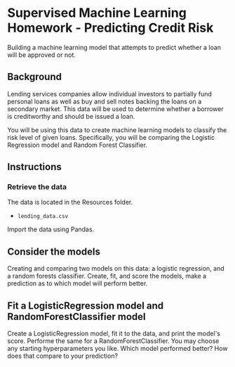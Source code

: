 # Supervised Machine Learning Homework - Predicting Credit Risk

Building a machine learning model that attempts to predict whether a loan will be approved or not. 

## Background

Lending services companies allow individual investors to partially fund personal loans as well as buy and sell notes backing the loans on a secondary market. This data will be used to determine whether a borrower is creditworthy and should be issued a loan. 

You will be using this data to create machine learning models to classify the risk level of given loans. Specifically, you will be comparing the Logistic Regression model and Random Forest Classifier.

## Instructions

### Retrieve the data

The data is located in the Resources folder.

* `lending_data.csv`

Import the data using Pandas.

## Consider the models

Creating and comparing two models on this data: a logistic regression, and a random forests classifier. Create, fit, and score the models, make a prediction as to which model will perform better.

## Fit a LogisticRegression model and RandomForestClassifier model

Create a LogisticRegression model, fit it to the data, and print the model's score. Performe the same for a RandomForestClassifier. You may choose any starting hyperparameters you like. Which model performed better? How does that compare to your prediction?



